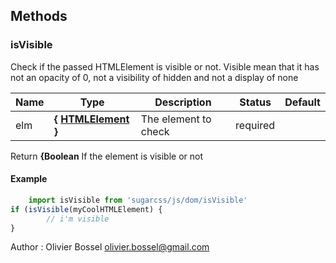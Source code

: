 




## Methods


### isVisible

Check if the passed HTMLElement is visible or not.
Visible mean that it has not an opacity of 0, not a visibility of hidden and not a display of none



Name  |  Type  |  Description  |  Status  |  Default
------------  |  ------------  |  ------------  |  ------------  |  ------------
elm  |  **{ <a class="link" href="https://developer.mozilla.org/fr/docs/Web/API/HTMLElement" target="_blank" title="HTMLElement">HTMLElement</a> }**  |  The element to check  |  required  |

Return **{Boolean** If the element is visible or not
#### Example
```js
	import isVisible from 'sugarcss/js/dom/isVisible'
if (isVisible(myCoolHTMLElement) {
		// i'm visible
}

```
Author : Olivier Bossel <olivier.bossel@gmail.com>